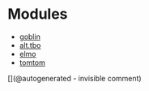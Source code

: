 
# Modules

* [goblin](/goblin/)
* [alt.tbo](/retired/alt.tbo/)
* [elmo](/elmo/)
* [tomtom](/retired/tomtom/)


[](@autogenerated - invisible comment)